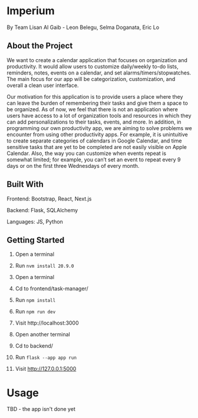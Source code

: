 # Imperium
By Team Lisan Al Gaib - Leon Belegu, Selma Doganata, Eric Lo

## About the Project

We want to create a calendar application that focuses on organization and productivity. It would allow users to customize daily/weekly to-do lists, reminders, notes, events on a calendar, and set alarms/timers/stopwatches. The main focus for our app will be categorization, customization, and overall a clean user interface. 

Our motivation for this application is to provide users a place where they can leave the burden of remembering their tasks and give them a space to be organized. As of now, we feel that there is not an application where users have access to a lot of organization tools and resources in which they can add personalizations to their tasks, events, and more. In addition, in programming our own productivity app, we are aiming to solve problems we encounter from using other productivity apps. For example, it is unintuitive to create separate categories of calendars in Google Calendar, and time sensitive tasks that are yet to be completed are not easily visible on Apple Calendar. Also, the way you can customize when events repeat is somewhat limited; for example, you can’t set an event to repeat every 9 days or on the first three Wednesdays of every month.


## Built With

Frontend: Bootstrap, React, Next.js

Backend: Flask, SQLAlchemy

Languages: JS, Python

## Getting Started

1. Open a terminal
2. Run `nvm install 20.9.0`

3. Open a terminal
4. Cd to frontend/task-manager/
5. Run `npm install`
6. Run `npm run dev`
7. Visit http://localhost:3000

8. Open another terminal
9. Cd to backend/
10. Run `flask --app app run`
11. Visit http://127.0.0.1:5000

# Usage

TBD - the app isn't done yet
